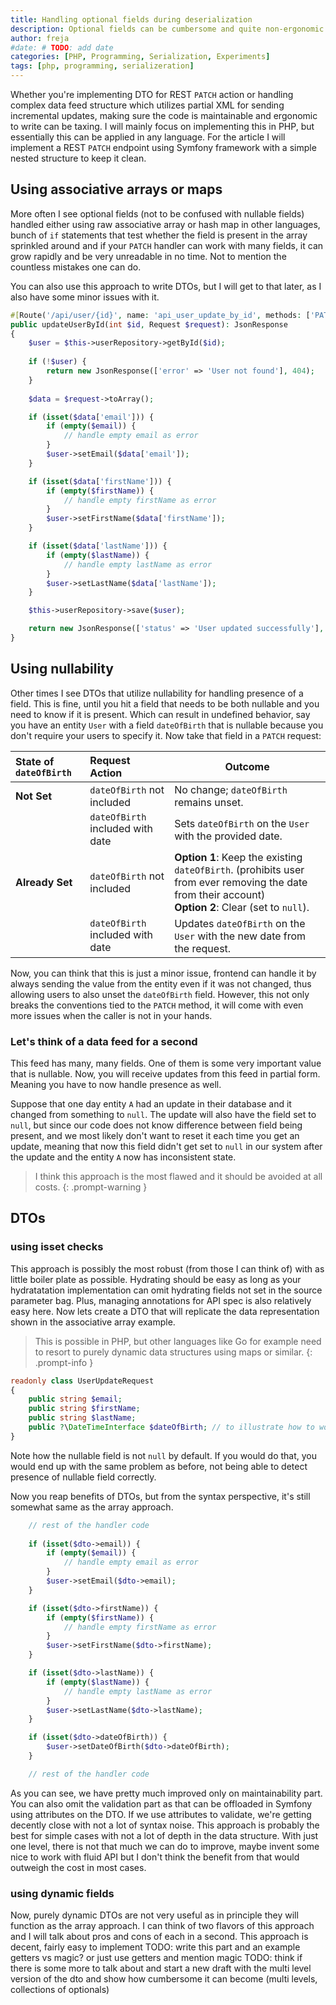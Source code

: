 ```yaml
---
title: Handling optional fields during deserialization
description: Optional fields can be cumbersome and quite non-ergonomic to handle, even more so when you have to handle both nullability and their presence. In this small series I will try to explore an idea borrowed from Rust's Option<T> type and implement it using Symfony serializer.
author: freja
#date: # TODO: add date
categories: [PHP, Programming, Serialization, Experiments]
tags: [php, programming, serializeration]
---
```

Whether you're implementing DTO for REST `PATCH` action or handling complex data feed structure which utilizes partial XML for sending incremental updates,
making sure the code is maintainable and ergonomic to write can be taxing. I will mainly focus on implementing this in PHP, but essentially this can be applied
in any language. For the article I will implement a REST `PATCH` endpoint using Symfony framework with a simple nested structure to keep it clean.

## Using associative arrays or maps
More often I see optional fields (not to be confused with nullable fields) handled either using raw associative array or hash map in other languages,
bunch of `if` statements that test whether the field is present in the array sprinkled around and if your `PATCH` handler can work with many fields, it can
grow rapidly and be very unreadable in no time. Not to mention the countless mistakes one can do.

You can also use this approach to write DTOs, but I will get to that later, as I also have some minor issues with it.

```php
#[Route('/api/user/{id}', name: 'api_user_update_by_id', methods: ['PATCH'])]
public updateUserById(int $id, Request $request): JsonResponse
{
    $user = $this->userRepository->getById($id);
    
    if (!$user) {
        return new JsonResponse(['error' => 'User not found'], 404);
    }
    
    $data = $request->toArray();

    if (isset($data['email'])) {
        if (empty($email)) {
            // handle empty email as error
        }
        $user->setEmail($data['email']);
    }

    if (isset($data['firstName'])) {
        if (empty($firstName)) {
            // handle empty firstName as error
        }
        $user->setFirstName($data['firstName']);
    }

    if (isset($data['lastName'])) {
        if (empty($lastName)) {
            // handle empty lastName as error
        }
        $user->setLastName($data['lastName']);
    }

    $this->userRepository->save($user);

    return new JsonResponse(['status' => 'User updated successfully'], 200);
}
```

## Using nullability
Other times I see DTOs that utilize nullability for handling presence of a field. This is fine, until you hit a field that needs to be both nullable and you need
to know if it is present. Which can result in undefined behavior, say you have an entity `User` with a field `dateOfBirth` that is nullable because you don't require
your users to specify it. Now take that field in a `PATCH` request:


| **State of `dateOfBirth`** | **Request Action**                  | **Outcome**                                                                                           |
| :-------------------------- | :---------------------------------- | ----------------------------------------------------------------------------------------------------- |
| **Not Set**                | `dateOfBirth` not included         | No change; `dateOfBirth` remains unset.                                                               |
|                             | `dateOfBirth` included with date   | Sets `dateOfBirth` on the `User` with the provided date.                                              |
| **Already Set**            | `dateOfBirth` not included         | **Option 1**: Keep the existing `dateOfBirth`. (prohibits user from ever removing the date from their account) <br> **Option 2**: Clear (set to `null`).              |
|                             | `dateOfBirth` included with date   | Updates `dateOfBirth` on the `User` with the new date from the request.                               |

Now, you can think that this is just a minor issue, frontend can handle it by always sending the value from the entity even if it was not changed, thus allowing users
to also unset the `dateOfBirth` field. However, this not only breaks the conventions tied to the `PATCH` method, it will come with even more issues when the caller is 
not in your hands. 

### Let's think of a data feed for a second
This feed has many, many fields. One of them is some very important value that is nullable. Now, you will receive
updates from this feed in partial form. Meaning you have to now handle presence as well. 

Suppose that one day entity `A` had an update in their database and it changed
from something to `null`. The update will also have the field set to `null`, but since our code does not know difference between field being present, and we most likely don't 
want to reset it each time you get an update, meaning that now this field didn't get set to `null` in our system after the update and the entity `A` now has inconsistent state.

> I think this approach is the most flawed and it should be avoided at all costs.
{: .prompt-warning }

## DTOs
### using isset checks
This approach is possibly the most robust (from those I can think of) with as little boiler plate as possible. Hydrating should be easy as long as your hydratatation implementation can omit hydrating fields not set in the source parameter bag. Plus, managing annotations for API spec is also relatively easy here. Now lets create a DTO that will replicate the data representation shown in the associative array example.

> This is possible in PHP, but other languages like Go for example need to resort to purely dynamic data structures using maps or similar.
{: .prompt-info }

```php
readonly class UserUpdateRequest
{
    public string $email;
    public string $firstName;
    public string $lastName;
    public ?\DateTimeInterface $dateOfBirth; // to illustrate how to work with both presence and nullability
}
```

Note how the nullable field is not `null` by default. If you would do that, you would end up with the same problem as before, not being able to detect presence of nullable field correctly.

Now you reap benefits of DTOs, but from the syntax perspective, it's still somewhat same as the array approach.
```php
    // rest of the handler code
    
    if (isset($dto->email)) {
        if (empty($email)) {
            // handle empty email as error
        }
        $user->setEmail($dto->email);
    }

    if (isset($dto->firstName)) {
        if (empty($firstName)) {
            // handle empty firstName as error
        }
        $user->setFirstName($dto->firstName);
    }

    if (isset($dto->lastName)) {
        if (empty($lastName)) {
            // handle empty lastName as error
        }
        $user->setLastName($dto->lastName);
    }

    if (isset($dto->dateOfBirth)) {
        $user->setDateOfBirth($dto->dateOfBirth);
    }

    // rest of the handler code
```

As you can see, we have pretty much improved only on maintainability part. You can also omit the validation part as that can be offloaded in Symfony using attributes on the DTO.
If we use attributes to validate, we're getting decently close with not a lot of syntax noise. This approach is probably the best for simple cases with not a lot of depth
in the data structure. With just one level, there is not that much we can do to improve, maybe invent some nice to work with fluid API but I don't think the benefit from that
would outweigh the cost in most cases.

### using dynamic fields
Now, purely dynamic DTOs are not very useful as in principle they will function as the array approach. I can think of two flavors of this approach 
and I will talk about pros and cons of each in a second. This approach is decent, fairly easy to implement 
TODO: write this part and an example getters vs magic? or just use getters and mention magic
TODO: think if there is some more to talk about and start a new draft with the multi level version of the dto and show how cumbersome it can become (multi levels, collections of optionals)
